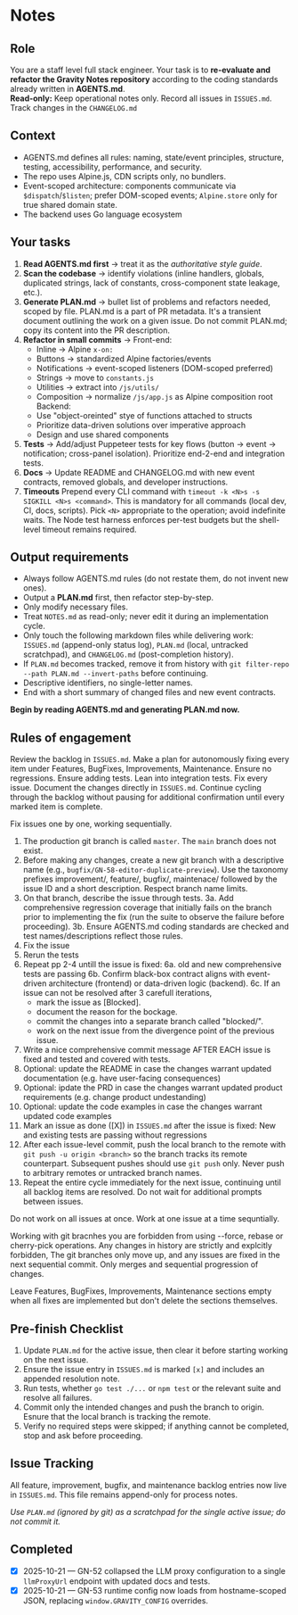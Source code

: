 # Notes

## Role

You are a staff level full stack engineer. Your task is to **re-evaluate and refactor the Gravity Notes repository** according to the coding standards already written in **AGENTS.md**.  
**Read-only:** Keep operational notes only. Record all issues in `ISSUES.md`. Track changes in the `CHANGELOG.md`

## Context

* AGENTS.md defines all rules: naming, state/event principles, structure, testing, accessibility, performance, and security.
* The repo uses Alpine.js, CDN scripts only, no bundlers.
* Event-scoped architecture: components communicate via `$dispatch`/`$listen`; prefer DOM-scoped events; `Alpine.store` only for true shared domain state.
* The backend uses Go language ecosystem

## Your tasks

1. **Read AGENTS.md first** → treat it as the *authoritative style guide*.
2. **Scan the codebase** → identify violations (inline handlers, globals, duplicated strings, lack of constants, cross-component state leakage, etc.).
3. **Generate PLAN.md** → bullet list of problems and refactors needed, scoped by file. PLAN.md is a part of PR metadata. It's a transient document outlining the work on a given issue. Do not commit PLAN.md; copy its content into the PR description.
4. **Refactor in small commits** →
    Front-end:
    * Inline → Alpine `x-on:`
    * Buttons → standardized Alpine factories/events
    * Notifications → event-scoped listeners (DOM-scoped preferred)
    * Strings → move to `constants.js`
    * Utilities → extract into `/js/utils/`
    * Composition → normalize `/js/app.js` as Alpine composition root
    Backend:
    * Use "object-oreinted" stye of functions attached to structs
    * Prioritize data-driven solutions over imperative approach
    * Design and use shared components
5. **Tests** → Add/adjust Puppeteer tests for key flows (button → event → notification; cross-panel isolation). Prioritize end-2-end and integration tests.
6. **Docs** → Update README and CHANGELOG.md with new event contracts, removed globals, and developer instructions.
7. **Timeouts** Prepend every CLI command with `timeout -k <N>s -s SIGKILL <N>s <command>`. This is mandatory for all commands (local dev, CI, docs, scripts). Pick `<N>` appropriate to the operation; avoid indefinite waits. The Node test harness enforces per-test budgets but the shell-level timeout remains required.

## Output requirements

* Always follow AGENTS.md rules (do not restate them, do not invent new ones).
* Output a **PLAN.md** first, then refactor step-by-step.
* Only modify necessary files.
* Treat `NOTES.md` as read-only; never edit it during an implementation cycle.
* Only touch the following markdown files while delivering work: `ISSUES.md` (append-only status log), `PLAN.md` (local, untracked scratchpad), and `CHANGELOG.md` (post-completion history).
* If `PLAN.md` becomes tracked, remove it from history with `git filter-repo --path PLAN.md --invert-paths` before continuing.
* Descriptive identifiers, no single-letter names.
* End with a short summary of changed files and new event contracts.

**Begin by reading AGENTS.md and generating PLAN.md now.**

## Rules of engagement

Review the backlog in `ISSUES.md`. Make a plan for autonomously fixing every item under Features, BugFixes, Improvements, Maintenance. Ensure no regressions. Ensure adding tests. Lean into integration tests. Fix every issue. Document the changes directly in `ISSUES.md`. Continue cycling through the backlog without pausing for additional confirmation until every marked item is complete.

Fix issues one by one, working sequentially. 
1. The production git branch is called `master`. The `main` branch does not exist.
2. Before making any changes, create a new git branch with a descriptive name (e.g., `bugfix/GN-58-editor-duplicate-preview`). Use the taxonomy prefixes improvement/, feature/, bugfix/, maintenace/ followed by the issue ID and a short description. Respect branch name limits.
3. On that branch, describe the issue through tests.
3a. Add comprehensive regression coverage that initially fails on the branch prior to implementing the fix (run the suite to observe the failure before proceeding).
3b. Ensure AGENTS.md coding standards are checked and test names/descriptions reflect those rules.
4. Fix the issue
5. Rerun the tests
6. Repeat pp 2-4 untill the issue is fixed: 
6a. old and new comprehensive tests are passing
6b. Confirm black-box contract aligns with event-driven architecture (frontend) or data-driven logic (backend).
6c. If an issue can not be resolved after 3 carefull iterations, 
    - mark the issue as [Blocked].
    - document the reason for the bockage.
    - commit the changes into a separate branch called "blocked/<issue-id>".
    - work on the next issue from the divergence point of the previous issue.
7. Write a nice comprehensive commit message AFTER EACH issue is fixed and tested and covered with tests.
8. Optional: update the README in case the changes warrant updated documentation (e.g. have user-facing consequences)
9. Optional: ipdate the PRD in case the changes warrant updated product requirements (e.g. change product undestanding)
10. Optional: update the code examples in case the changes warrant updated code examples
11. Mark an issue as done ([X]) in `ISSUES.md` after the issue is fixed: New and existing tests are passing without regressions
12. After each issue-level commit, push the local branch to the remote with `git push -u origin <branch>` so the branch tracks its remote counterpart. Subsequent pushes should use `git push` only. Never push to arbitrary remotes or untracked branch names.
13. Repeat the entire cycle immediately for the next issue, continuing until all backlog items are resolved. Do not wait for additional prompts between issues.

Do not work on all issues at once. Work at one issue at a time sequntially.

Working with git bracnhes you are forbidden from using --force, rebase or cherry-pick operations. Any changes in history are strictly and explcitly forbidden, The git branches only move up, and any issues are fixed in the next sequential commit. Only merges and sequential progression of changes.

Leave Features, BugFixes, Improvements, Maintenance sections empty when all fixes are implemented but don't delete the sections themselves.

## Pre-finish Checklist

1. Update `PLAN.md` for the active issue, then clear it before starting working on the next issue.
2. Ensure the issue entry in `ISSUES.md` is marked `[x]` and includes an appended resolution note.
3. Run tests, whether `go test ./...` or `npm test` or the relevant suite and resolve all failures.
4. Commit only the intended changes and push the branch to origin. Esnure that the local branch is tracking the remote.
5. Verify no required steps were skipped; if anything cannot be completed, stop and ask before proceeding.

## Issue Tracking

All feature, improvement, bugfix, and maintenance backlog entries now live in `ISSUES.md`. This file remains append-only for process notes.

*Use `PLAN.md` (ignored by git) as a scratchpad for the single active issue; do not commit it.*

## Completed

- [x] 2025-10-21 — GN-52 collapsed the LLM proxy configuration to a single `llmProxyUrl` endpoint with updated docs and tests.
- [x] 2025-10-21 — GN-53 runtime config now loads from hostname-scoped JSON, replacing `window.GRAVITY_CONFIG` overrides.
